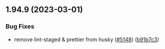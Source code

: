 ## 1.94.9 (2023-03-01)


### Bug Fixes

* remove lint-staged & prettier from husky ([#5148](https://github.com/EddieHubCommunity/LinkFree/issues/5148)) ([b91b7c3](https://github.com/EddieHubCommunity/LinkFree/commit/b91b7c38ec4c7fdf0cc3bb0116fe3402cf2f7091))



